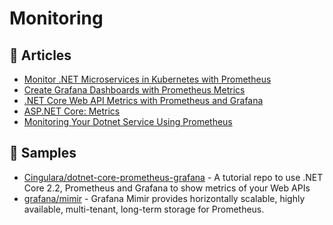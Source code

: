 # Monitoring

## 📕 Articles

- [Monitor .NET Microservices in Kubernetes with Prometheus](https://www.programmingwithwolfgang.com/monitor-net-microservices-with-prometheus/)
- [Create Grafana Dashboards with Prometheus Metrics](https://www.programmingwithwolfgang.com/create-grafana-dashboards-with-prometheus-metrics)
- [.NET Core Web API Metrics with Prometheus and Grafana](https://dale-bingham-cingulara.medium.com/net-core-web-api-metrics-with-prometheus-and-grafana-fe84a52d9843)
- [ASP.NET Core: Metrics](https://rafaelldi.blog/posts/asp-net-core-metrics/)
- [Monitoring Your Dotnet Service Using Prometheus](https://dev.to/ingvarx/monitoring-your-dotnet-service-using-prometheus-2hhn)
## 🚀 Samples
- [Cingulara/dotnet-core-prometheus-grafana](https://github.com/Cingulara/dotnet-core-prometheus-grafana) - A tutorial repo to use .NET Core 2.2, Prometheus and Grafana to show metrics of your Web APIs
- [grafana/mimir](https://github.com/grafana/mimir) - Grafana Mimir provides horizontally scalable, highly available, multi-tenant, long-term storage for Prometheus.